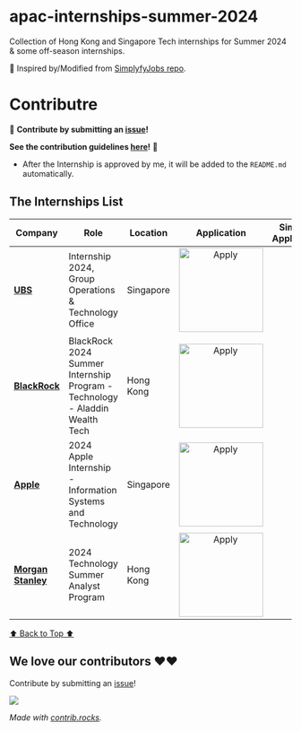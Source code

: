 # apac-internships-summer-2024

Collection of Hong Kong and Singapore Tech internships for Summer 2024 & some off-season internships.

💙 Inspired by/Modified from [SimplyfyJobs repo](https://github.com/SimplifyJobs/Summer2024-Internships/tree/dev).

# Contributre

🙏 **Contribute by submitting an [issue](https://github.com/ayazhankadessova/apac-internships-summer-2024/issues)!** 

**See the contribution guidelines [here](https://github.com/ayazhankadessova/apac-internships-summer-2024/blob/main/CONTRIBUTING.md)!** 🙏

- After the Internship is approved by me, it will be added to the `README.md` automatically.

## The Internships List

| Company                 | Role                                    | Location          |                             Application                             | Simplify Application |
| ----------------------- | --------------------------------------- | ----------------- | :-----------------------------------------------------------------: | :------------------: |
| **[UBS](https://jobs.ubs.com/TGnewUI/Search/home/HomeWithPreLoad?partnerid=25008&siteid=5131&PageType=searchResults&SearchType=linkquery&LinkID=6558#jobDetails=282897_5131)** | Internship 2024, Group Operations & Technology Office | Singapore   |<a href="https://jobs.ubs.com/TGnewUI/Search/home/HomeWithPreLoad?partnerid=25008&siteid=5131&PageType=searchResults&SearchType=linkquery&LinkID=6558#jobDetails=282897_5131"> <img src="https://i.imgur.com/5JF7mJI.png" width="150" alt="Apply"></a>   |                      |
| **[BlackRock](https://blackrock.tal.net/vx/lang-en-GB/mobile-0/brand-3/user-1762833/xf-10a23d860253/candidate/so/pm/1/pl/1/opp/7889-Summer-Internship-Program-APAC/en-GB)** | BlackRock 2024 Summer Internship Program - Technology - Aladdin Wealth Tech | Hong Kong |<a href="https://blackrock.tal.net/vx/lang-en-GB/mobile-0/brand-3/user-1762833/xf-10a23d860253/candidate/so/pm/1/pl/1/opp/7889-Summer-Internship-Program-APAC/en-GB"> <img src="https://i.imgur.com/5JF7mJI.png" width="150" alt="Apply"></a>|
| **[Apple](https://blackrock.tal.net/vx/lang-en-GB/mobile-0/brand-3/user-1762833/xf-10a23d860253/candidate/so/pm/1/pl/1/opp/7889-Summer-Internship-Program-APAC/en-GB)** | 2024 Apple Internship - Information Systems and Technology     | Singapore | <a href="https://jobs.apple.com/en-us/details/200496215/2024-apple-internship-information-systems-and-technology?team=STDNT"> <img src="https://i.imgur.com/5JF7mJI.png" width="150" alt="Apply"></a> |                      |
| **[Morgan Stanley](https://morganstanley.tal.net/vx/brand-0/candidate/so/pm/1/pl/1/opp/16134-2024-Technology-Summer-Analyst-Program-Hong-Kong/en-GB)** | 2024 Technology Summer Analyst Program | Hong Kong | <a href="https://morganstanley.tal.net/vx/brand-0/candidate/so/pm/1/pl/1/opp/16134-2024-Technology-Summer-Analyst-Program-Hong-Kong/en-GB"> <img src="https://i.imgur.com/5JF7mJI.png" width="150" alt="Apply"></a> |                      |

<!-- Please leave a one line gap between this and the table TABLE_END (DO NOT CHANGE THIS LINE) -->
[⬆️ Back to Top ⬆️](https://github.com/ayazhankadessova/apac-internships-summer-2024#the-list-)

## We love our contributors ❤️❤️

Contribute by submitting an [issue](https://github.com/SimplifyJobs/Summer2024-Internships/issues/new/choose)!

<a href="https://github.com/ayazhankadessova/apac-internships-summer-2024/graphs/contributors">
  <img src="https://contrib.rocks/image?repo=ayazhankadessova/apac-internships-summer-2024" />
</a>

*Made with [contrib.rocks](https://contrib.rocks).*

